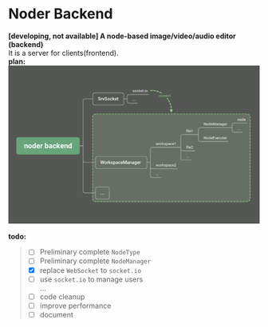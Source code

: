 # Noder Backend
**[developing, not available] A node-based image/video/audio editor (backend)**  
It is a server for clients(frontend).  
**plan:**  
![alt](readme_imgs/plan.png)

**todo:**  
> - [ ] Preliminary complete `NodeType`
> - [ ] Preliminary complete `NodeManager`
> - [x] replace `WebSocket` to `socket.io`
> - [ ] use `socket.io` to manage users   
> ...
> - [ ] code cleanup
> - [ ] improve performance
> - [ ] document
